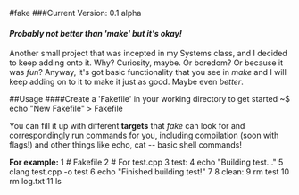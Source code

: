 #fake
###Current Version: 0.1 alpha

#### *Probably not better than 'make' but it's okay!*

Another small project that was incepted in my Systems class, and I decided to keep adding onto it. Why? Curiosity, maybe. Or boredom? Or because it was *fun*? Anyway, it's got basic functionality that you see in *make* and I will keep adding on to it to make it just as good. Maybe even *better*.

##Usage
####Create a 'Fakefile' in your working directory to get started
    ~$ echo "New Fakefile" > Fakefile

You can fill it up with different **targets** that *fake* can look for and correspondingly run commands for you, including compilation (soon with flags!) and other things like echo, cat -- basic shell commands!
  
  **For example:**
    1 # Fakefile
    2 # For test.cpp
    3 test:
    4     echo "Building test..."
    5     clang test.cpp -o test
    6     echo "Finished building test!"
    7 
    8 clean:
    9     rm test
    10    rm log.txt
    11    ls
